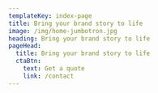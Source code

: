 ```yaml
---
templateKey: index-page
title: Bring your brand story to life
image: /img/home-jumbotron.jpg
heading: Bring your brand story to life
pageHead:
  title: Bring your brand story to life
  ctaBtn:
    text: Get a quote
    link: /contact
---
```

